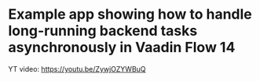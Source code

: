 # Example app showing how to handle long-running backend tasks asynchronously in Vaadin Flow 14

YT video: https://youtu.be/ZywjOZYWBuQ